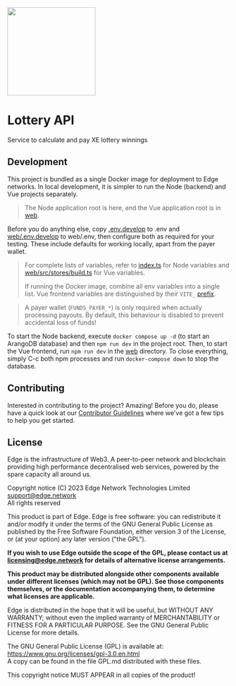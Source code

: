 <img src="https://cdn.edge.network/assets/img/edge-logo-green.svg" width="200">

# Lottery API

Service to calculate and pay XE lottery winnings

## Development

This project is bundled as a single Docker image for deployment to Edge networks. In local development, it is simpler to run the Node \(backend) and Vue projects separately.

> The Node application root is here, and the Vue application root is in [web](web/).

Before you do anything else, copy [.env.develop](./.env.develop) to .env and [web/.env.develop](web/.env.develop) to web/.env, then configure both as required for your testing. These include defaults for working locally, apart from the payer wallet.

> For complete lists of variables, refer to [index.ts](src/index.ts) for Node variables and [web/src/stores/build.ts](./web/src/stores/build.ts) for Vue variables.
>
> If running the Docker image, combine all env variables into a single list. Vue frontend variables are distinguished by their `VITE_` [prefix](https://vitejs.dev/guide/env-and-mode.html#env-files).

> A payer wallet (`FUNDS_PAYER_*`) is only required when actually processing payouts. By default, this behaviour is disabled to prevent accidental loss of funds!

To start the Node backend, execute `docker compose up -d` (to start an ArangoDB database) and then `npm run dev` in the project root. Then, to start the Vue frontend, run `npm run dev` in the [web](web/) directory. To close everything, simply C-c both npm processes and run `docker-compose down` to stop the database.

## Contributing

Interested in contributing to the project? Amazing! Before you do, please have a quick look at our [Contributor Guidelines](CONTRIBUTING.md) where we've got a few tips to help you get started.

## License

Edge is the infrastructure of Web3. A peer-to-peer network and blockchain providing high performance decentralised web services, powered by the spare capacity all around us.

Copyright notice
(C) 2023 Edge Network Technologies Limited <support@edge.network><br />
All rights reserved

This product is part of Edge.
Edge is free software: you can redistribute it and/or modify it under the terms of the GNU General Public License as published by the Free Software Foundation, either version 3 of the License, or (at your option) any later version ("the GPL").

**If you wish to use Edge outside the scope of the GPL, please contact us at licensing@edge.network for details of alternative license arrangements.**

**This product may be distributed alongside other components available under different licenses (which may not be GPL). See those components themselves, or the documentation accompanying them, to determine what licenses are applicable.**

Edge is distributed in the hope that it will be useful, but WITHOUT ANY WARRANTY; without even the implied warranty of MERCHANTABILITY or FITNESS FOR A PARTICULAR PURPOSE. See the GNU General Public License for more details.

The GNU General Public License (GPL) is available at: https://www.gnu.org/licenses/gpl-3.0.en.html<br />
A copy can be found in the file GPL.md distributed with
these files.

This copyright notice MUST APPEAR in all copies of the product!
